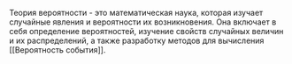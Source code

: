 
Теория вероятности - это математическая наука, которая изучает случайные явления и вероятности их возникновения. Она включает в себя определение вероятностей, изучение свойств случайных величин и их распределений, а также разработку методов для вычисления 
[[Вероятность события]]. 
